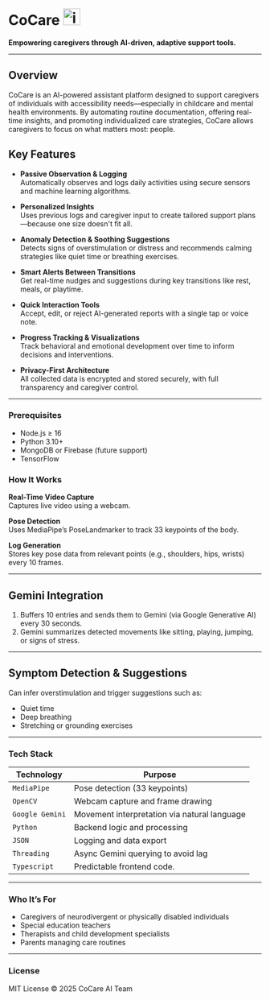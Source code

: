 # CoCare <img width="34" height="33" alt="image" src="https://github.com/user-attachments/assets/2d80d557-07ca-497d-afb0-13e57a11443b" />


**Empowering caregivers through AI-driven, adaptive support tools.**

---

## Overview

CoCare is an AI-powered assistant platform designed to support caregivers of individuals with accessibility needs—especially in childcare and mental health environments. By automating routine documentation, offering real-time insights, and promoting individualized care strategies, CoCare allows caregivers to focus on what matters most: people.

## Key Features

- **Passive Observation & Logging**  
  Automatically observes and logs daily activities using secure sensors and machine learning algorithms.

- **Personalized Insights**  
  Uses previous logs and caregiver input to create tailored support plans—because one size doesn't fit all.

- **Anomaly Detection & Soothing Suggestions**  
  Detects signs of overstimulation or distress and recommends calming strategies like quiet time or breathing exercises.

- **Smart Alerts Between Transitions**  
  Get real-time nudges and suggestions during key transitions like rest, meals, or playtime.

- **Quick Interaction Tools**  
  Accept, edit, or reject AI-generated reports with a single tap or voice note.

- **Progress Tracking & Visualizations**  
  Track behavioral and emotional development over time to inform decisions and interventions.

- **Privacy-First Architecture**  
  All collected data is encrypted and stored securely, with full transparency and caregiver control.

---

### Prerequisites

- Node.js ≥ 16
- Python 3.10+
- MongoDB or Firebase (future support)
- TensorFlow

### How It Works

**Real-Time Video Capture**  
Captures live video using a webcam.

**Pose Detection**  
Uses MediaPipe’s PoseLandmarker to track 33 keypoints of the body.

**Log Generation**  
Stores key pose data from relevant points (e.g., shoulders, hips, wrists) every 10 frames.

---

## Gemini Integration

1. Buffers 10 entries and sends them to Gemini (via Google Generative AI) every 30 seconds.  
2. Gemini summarizes detected movements like sitting, playing, jumping, or signs of stress.

---

## Symptom Detection & Suggestions

Can infer overstimulation and trigger suggestions such as:

- Quiet time  
- Deep breathing  
- Stretching or grounding exercises  

---

### Tech Stack

| Technology      | Purpose                                      |
|----------------|-----------------------------------------------|
| `MediaPipe`     | Pose detection (33 keypoints)                |
| `OpenCV`        | Webcam capture and frame drawing             |
| `Google Gemini` | Movement interpretation via natural language |
| `Python`        | Backend logic and processing                 |
| `JSON`          | Logging and data export                      |
| `Threading`     | Async Gemini querying to avoid lag           |
| `Typescript`    | Predictable frontend code.                   |

---

### Who It’s For

- Caregivers of neurodivergent or physically disabled individuals  
- Special education teachers  
- Therapists and child development specialists  
- Parents managing care routines  

---

### License

MIT License © 2025 CoCare AI Team
